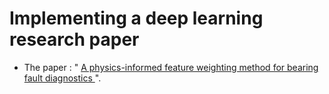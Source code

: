 # Implementing a deep learning research paper
- The paper : " [A physics-informed feature weighting method for bearing fault diagnostics ](https://www.sciencedirect.com/science/article/pii/S088832702300078X)".

